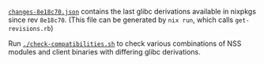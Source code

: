 [`changes-8e18c70.json`](changes-8e18c70.json) contains the last glibc derivations available in nixpkgs since rev `8e18c70`.
(This file can be generated by `nix run`, which calls `get-revisions.rb`)

Run [`./check-compatibilities.sh`](./check-compatibilities.sh) to check various combinations of NSS modules and client binaries with differing glibc derivations.



